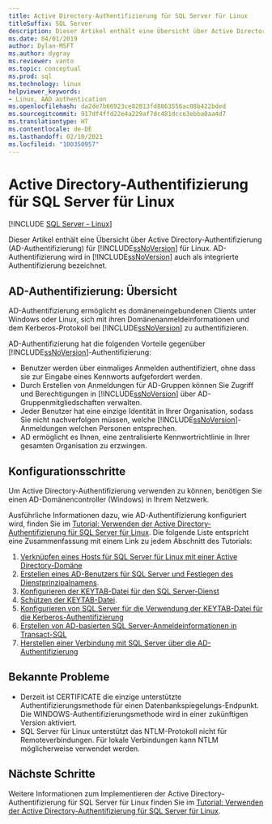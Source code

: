 ```yaml
---
title: Active Directory-Authentifizierung für SQL Server für Linux
titleSuffix: SQL Server
description: Dieser Artikel enthält eine Übersicht über Active Directory-Authentifizierung für SQL Server für Linux.
ms.date: 04/01/2019
author: Dylan-MSFT
ms.author: dygray
ms.reviewer: vanto
ms.topic: conceptual
ms.prod: sql
ms.technology: linux
helpviewer_keywords:
- Linux, AAD authentication
ms.openlocfilehash: da2de7b66923ce82813fd8863556ac08b422bded
ms.sourcegitcommit: 917df4ffd22e4a229af7dc481dcce3ebba0aa4d7
ms.translationtype: HT
ms.contentlocale: de-DE
ms.lasthandoff: 02/10/2021
ms.locfileid: "100350957"
---
```

# <a name="active-directory-authentication-for-sql-server-on-linux"></a>Active Directory-Authentifizierung für SQL Server für Linux

[!INCLUDE [SQL Server - Linux](../includes/applies-to-version/sql-linux.md)]

Dieser Artikel enthält eine Übersicht über Active Directory-Authentifizierung (AD-Authentifizierung) für [!INCLUDE[ssNoVersion](../includes/ssnoversion-md.md)] für Linux. AD-Authentifizierung wird in [!INCLUDE[ssNoVersion](../includes/ssnoversion-md.md)] auch als integrierte Authentifizierung bezeichnet.

## <a name="ad-authentication-overview"></a>AD-Authentifizierung: Übersicht

AD-Authentifizierung ermöglicht es domäneneingebundenen Clients unter Windows oder Linux, sich mit ihren Domänenanmeldeinformationen und dem Kerberos-Protokoll bei [!INCLUDE[ssNoVersion](../includes/ssnoversion-md.md)] zu authentifizieren.

AD-Authentifizierung hat die folgenden Vorteile gegenüber [!INCLUDE[ssNoVersion](../includes/ssnoversion-md.md)]-Authentifizierung:

- Benutzer werden über einmaliges Anmelden authentifiziert, ohne dass sie zur Eingabe eines Kennworts aufgefordert werden.
- Durch Erstellen von Anmeldungen für AD-Gruppen können Sie Zugriff und Berechtigungen in [!INCLUDE[ssNoVersion](../includes/ssnoversion-md.md)] über AD-Gruppenmitgliedschaften verwalten.  
- Jeder Benutzer hat eine einzige Identität in Ihrer Organisation, sodass Sie nicht nachverfolgen müssen, welche [!INCLUDE[ssNoVersion](../includes/ssnoversion-md.md)]-Anmeldungen welchen Personen entsprechen.   
- AD ermöglicht es Ihnen, eine zentralisierte Kennwortrichtlinie in Ihrer gesamten Organisation zu erzwingen.

## <a name="configuration-steps"></a>Konfigurationsschritte

Um Active Directory-Authentifizierung verwenden zu können, benötigen Sie einen AD-Domänencontroller (Windows) in Ihrem Netzwerk.

Ausführliche Informationen dazu, wie AD-Authentifizierung konfiguriert wird, finden Sie im [Tutorial: Verwenden der Active Directory-Authentifizierung für SQL Server für Linux](sql-server-linux-active-directory-authentication.md). Die folgende Liste entspricht eine Zusammenfassung mit einem Link zu jedem Abschnitt des Tutorials:

1. [Verknüpfen eines Hosts für SQL Server für Linux mit einer Active Directory-Domäne](sql-server-linux-active-directory-join-domain.md)
1. [Erstellen eines AD-Benutzers für SQL Server und Festlegen des Dienstprinzipalnamens](sql-server-linux-active-directory-authentication.md#createuser).
1. [Konfigurieren der KEYTAB-Datei für den SQL Server-Dienst](sql-server-linux-active-directory-authentication.md#configurekeytab)
1. [Schützen der KEYTAB-Datei](sql-server-linux-active-directory-authentication.md#configurekeytab).
1. [Konfigurieren von SQL Server für die Verwendung der KEYTAB-Datei für die Kerberos-Authentifizierung](sql-server-linux-active-directory-authentication.md#configurekeytab)
1. [Erstellen von AD-basierten SQL Server-Anmeldeinformationen in Transact-SQL](sql-server-linux-active-directory-authentication.md#createsqllogins)
1. [Herstellen einer Verbindung mit SQL Server über die AD-Authentifizierung](sql-server-linux-active-directory-authentication.md#connect)

## <a name="known-issues"></a>Bekannte Probleme

- Derzeit ist CERTIFICATE die einzige unterstützte Authentifizierungsmethode für einen Datenbankspiegelungs-Endpunkt. Die WINDOWS-Authentifizierungsmethode wird in einer zukünftigen Version aktiviert.
- SQL Server für Linux unterstützt das NTLM-Protokoll nicht für Remoteverbindungen. Für lokale Verbindungen kann NTLM möglicherweise verwendet werden.

## <a name="next-steps"></a>Nächste Schritte

Weitere Informationen zum Implementieren der Active Directory-Authentifizierung für SQL Server für Linux finden Sie im [Tutorial: Verwenden der Active Directory-Authentifizierung für SQL Server für Linux](sql-server-linux-active-directory-authentication.md).
